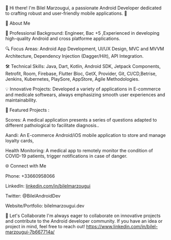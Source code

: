 👋 Hi there! I'm Bilel Marzougui, a passionate Android Developer dedicated to crafting robust and user-friendly mobile applications. 🚀



🌟 About Me

💼 Professional Background: Engineer, Bac +5 ,Experienced in developing high-quality Android and cross platforme applications.

🔍 Focus Areas: Android App Development, UI/UX Design, MVC and MVVM Architecture, Dependency Injection (Dagger/Hilt), API Integration.

🛠️ Technical Skills: Java, Dart, Kotlin, Android SDK, Jetpack Components, Retrofit, Room, Firebase, Flutter Bloc, GetX, Provider, Git, CI/CD,Betrise, Jenkins, Kubernetes, PlaySore, AppStore, Agile Methodologies.

💡 Innovative Projects: Developed a variety of applications in E-commerce and medicale softwears, always emphasizing smooth user experiences and maintainability.


📂 Featured Projects : 

Scores: A medical application presents a series of questions adapted to different pathological to facilitate diagnosis..

Aandi: An E-commerce Android/iOS mobile application to store and manage loyalty cards,

Health Monitoring: A medical app to remotely monitor the condition of COVID-19 patients, trigger notifications in case of danger.


🌐 Connect with Me

Phone: +33660958066

LinkedIn: [linkedin.com/in/bilelmarzougui](https://www.linkedin.com/in/bilel-marzougui-7b667714a/)

Twitter: @BilelAndroidDev

Website/Portfolio: bilelmarzougui.dev


🚀 Let's Collaborate
I'm always eager to collaborate on innovative projects and contribute to the Android developer community. If you have an idea or project in mind, feel free to reach out!
https://www.linkedin.com/in/bilel-marzougui-7b667714a/
